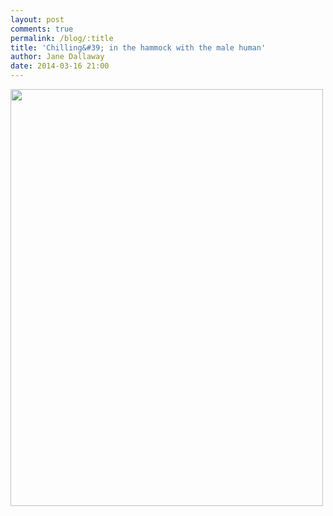 ```yaml
---
layout: post
comments: true
permalink: /blog/:title
title: 'Chilling&#39; in the hammock with the male human'
author: Jane Dallaway
date: 2014-03-16 21:00
---
```


<div><a href="http://static.skitters.dallaway.com/tp_IMG_20140316_172304.jpg"><img src="http://static.skitters.dallaway.com/tp_thumb_IMG_20140316_172304.jpg" width="500" height="667"/></a></div>


  
      
